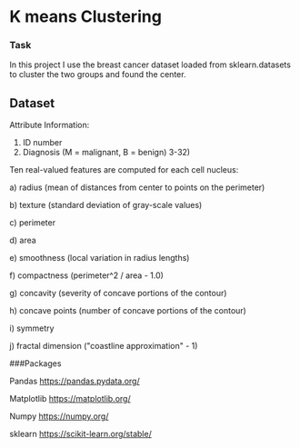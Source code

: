 # K means Clustering

### Task
In this project I use the breast cancer dataset loaded from sklearn.datasets to cluster the two groups and found the center.

## Dataset

Attribute Information:

1) ID number 
2) Diagnosis (M = malignant, B = benign) 
3-32)

Ten real-valued features are computed for each cell nucleus:

a) radius (mean of distances from center to points on the perimeter) 

b) texture (standard deviation of gray-scale values) 

c) perimeter 

d) area 

e) smoothness (local variation in radius lengths) 

f) compactness (perimeter^2 / area - 1.0) 

g) concavity (severity of concave portions of the contour) 

h) concave points (number of concave portions of the contour) 

i) symmetry 

j) fractal dimension ("coastline approximation" - 1)

###Packages

Pandas https://pandas.pydata.org/

Matplotlib https://matplotlib.org/

Numpy https://numpy.org/

sklearn https://scikit-learn.org/stable/
